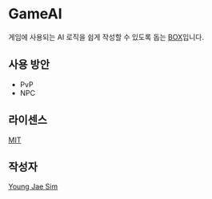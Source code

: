# GameAI
게임에 사용되는 AI 로직을 쉽게 작성할 수 있도록 돕는 [BOX](https://github.com/Hanul/UPPERCASE/blob/master/DOC/GUIDE/BOX.md)입니다.

## 사용 방안
- PvP
- NPC

## 라이센스
[MIT](LICENSE)

## 작성자
[Young Jae Sim](https://github.com/Hanul)